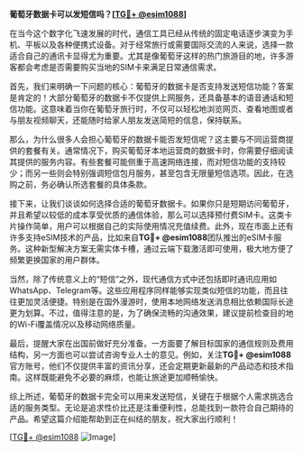 **葡萄牙数据卡可以发短信吗？[[TG💪+ @esim1088](https://t.me/s/esim1088)]**

在当今这个数字化飞速发展的时代，通信工具已经从传统的固定电话逐步演变为手机、平板以及各种便携式设备。对于经常旅行或需要国际交流的人来说，选择一款适合自己的通讯卡显得尤为重要。尤其是像葡萄牙这样的热门旅游目的地，许多游客都会考虑是否需要购买当地的SIM卡来满足日常通信需求。

首先，我们来明确一下问题的核心：葡萄牙的数据卡是否支持发送短信功能？答案是肯定的！大部分葡萄牙的数据卡不仅提供上网服务，还具备基本的语音通话和短信功能。这意味着当你在葡萄牙旅行时，不仅可以轻松地浏览网页、查看地图或者与朋友视频聊天，还能随时给家人朋友发送简短的信息，保持联系。

那么，为什么很多人会担心葡萄牙的数据卡能否发短信呢？这主要与不同运营商提供的套餐有关。通常情况下，购买葡萄牙本地运营商的数据卡时，你需要仔细阅读其提供的服务内容。有些套餐可能侧重于高速网络连接，而对短信功能的支持较少；而另一些则会特别强调短信包月服务，甚至包含无限量短信选项。因此，在选购之前，务必确认所选套餐的具体条款。

接下来，让我们谈谈如何选择合适的葡萄牙数据卡。如果你只是短期访问葡萄牙，并且希望以较低的成本享受优质的通信体验，那么可以选择预付费SIM卡。这类卡片操作简单，用户可以根据自己的实际使用情况充值续费。此外，现在市面上还有许多支持eSIM技术的产品，比如来自**TG💪+ @esim1088**团队推出的eSIM卡服务。这种新型解决方案无需实体卡槽，通过云端下载激活即可使用，极大地方便了频繁更换国家的用户群体。

当然，除了传统意义上的“短信”之外，现代通信方式中还包括即时通讯应用如WhatsApp、Telegram等。这些应用程序同样能够实现类似短信的功能，而且往往更加灵活便捷。特别是在国外漫游时，使用本地网络发送消息相比依赖国际长途更为划算。不过，值得注意的是，为了确保流畅的沟通效果，建议提前检查目的地的Wi-Fi覆盖情况以及移动网络质量。

最后，提醒大家在出国前做好充分准备。一方面要了解目标国家的通信规则及费用结构，另一方面也可以尝试咨询专业人士的意见。例如，关注**TG💪+ @esim1088**官方账号，他们不仅提供丰富的资讯分享，还会定期更新最新的产品动态和技术指南。这样既能避免不必要的麻烦，也能让旅途更加顺畅愉快。

综上所述，葡萄牙的数据卡完全可以用来发送短信，关键在于根据个人需求挑选合适的服务类型。无论是追求性价比还是注重便利性，总能找到一款符合自己期待的产品。希望这篇介绍能帮助到正在纠结的朋友，祝大家出行顺利！

[[TG💪+ @esim1088](https://t.me/s/esim1088) ![Image](https://i.postimg.cc/4NQfJmqS/Snipaste-2025-05-13-00-14-12.png)]